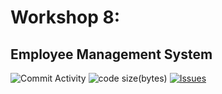 # Workshop 8:

## Employee Management System

![Commit Activity](https://img.shields.io/github/commit-activity/w/PS-Wizard/School)
![code size(bytes)](https://img.shields.io/github/languages/code-size/PS-Wizard/School)
[![Issues](https://img.shields.io/github/issues/PS-Wizard/School)](https://github.com/PS-Wizard/School/issues)
